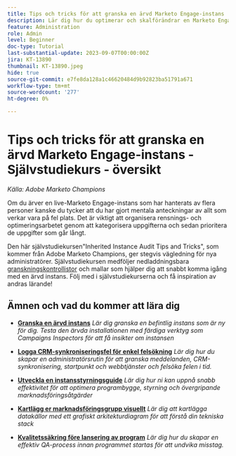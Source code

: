 ```yaml
---
title: Tips och tricks för att granska en ärvd Marketo Engage-instans
description: Lär dig hur du optimerar och skalförändrar en Marketo Engage-instans som du har ärvt.
feature: Administration
role: Admin
level: Beginner
doc-type: Tutorial
last-substantial-update: 2023-09-07T00:00:00Z
jira: KT-13890
thumbnail: KT-13890.jpeg
hide: true
source-git-commit: e7fe8da128a1c46620484d9b92823ba51791a671
workflow-type: tm+mt
source-wordcount: '277'
ht-degree: 0%

---
```



# Tips och tricks för att granska en ärvd Marketo Engage-instans - Självstudiekurs - översikt

*Källa: Adobe Marketo Champions*

Om du ärver en live-Marketo Engage-instans som har hanterats av flera personer kanske du tycker att du har gjort mentala anteckningar av allt som verkar vara på fel plats. Det är viktigt att organisera rensnings- och optimeringsarbetet genom att kategorisera uppgifterna och sedan prioritera de uppgifter som går långt.

Den här självstudiekursen&quot;Inherited Instance Audit Tips and Tricks&quot;, som kommer från Adobe Marketo Champions, ger stegvis vägledning för nya administratörer. Självstudiekursen medföljer nedladdningsbara [granskningskontrollistor](https://experienceleague.adobe.com/docs/marketo/using/getting-started-with-marketo/inheriting-a-marketo-engage-instance/where-to-start.html) och mallar som hjälper dig att snabbt komma igång med en ärvd instans. Följ med i självstudiekurserna och få inspiration av andras lärande! 

## Ämnen och vad du kommer att lära dig

* **[Granska en ärvd instans](/help/tutorial-inherited-instance/audit-an-inherted-instance.md)**
  *Lär dig granska en befintlig instans som är ny för dig. Testa den ärvda installationen med färdiga verktyg som Campaigns Inspectors för att få insikter om instansen*

* **[Logga CRM-synkroniseringsfel för enkel felsökning](/help/tutorial-inherited-instance/log-crm-sync-errors-for-easy-troubleshootig.md)**
  *Lär dig hur du skapar en administratörsrutin för att granska meddelanden, CRM-synkronisering, startpunkt och webbtjänster och felsöka felen i tid.*

* **[Utveckla en instansstyrningsguide](/help/tutorial-inherited-instance/develop-an-instance-governance-guide.md)**
  *Lär dig hur ni kan uppnå snabb effektivitet för att optimera programbygge, styrning och övergripande marknadsföringsåtgärder*


* **[Kartlägg er marknadsföringsgrupp visuellt](/help/tutorial-inherited-instance/create-a-visual-data-flow-diagram.md)**
  *Lär dig att kartlägga datakällor med ett grafiskt arkitekturdiagram för att förstå din tekniska stack*

* **[Kvalitetssäkring före lansering av program](/help/tutorial-inherited-instance/essential-program-pre-launch-qa.md)**
  *Lär dig hur du skapar en effektiv QA-process innan programmet startas för att undvika misstag.*
